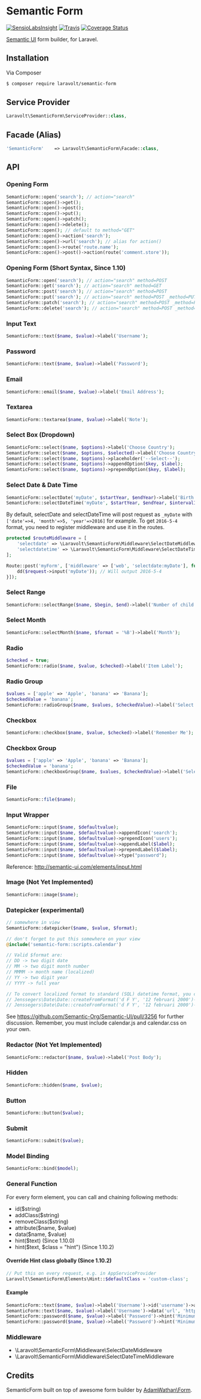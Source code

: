 # Semantic Form
[![SensioLabsInsight](https://img.shields.io/sensiolabs/i/7378998a-4d74-43aa-841a-d85b74579734.svg)](https://insight.sensiolabs.com/projects/7378998a-4d74-43aa-841a-d85b74579734)
[![Travis](https://img.shields.io/travis/laravolt/semantic-form.svg)](https://travis-ci.org/laravolt/semantic-form)
[![Coverage Status](https://coveralls.io/repos/github/laravolt/semantic-form/badge.svg?branch=master)](https://coveralls.io/github/laravolt/semantic-form?branch=master)

[Semantic UI](http://semantic-ui.com/) form builder, for Laravel.

## Installation

Via Composer

``` bash
$ composer require laravolt/semantic-form
```

## Service Provider
``` php
Laravolt\SemanticForm\ServiceProvider::class,
```

## Facade (Alias)
``` php
'SemanticForm'    => Laravolt\SemanticForm\Facade::class,
```

## API

### Opening Form
``` php
SemanticForm::open('search'); // action="search"
SemanticForm::open()->get();
SemanticForm::open()->post();
SemanticForm::open()->put();
SemanticForm::open()->patch();
SemanticForm::open()->delete();
SemanticForm::open(); // default to method="GET"
SemanticForm::open()->action('search');
SemanticForm::open()->url('search'); // alias for action()
SemanticForm::open()->route('route.name');
SemanticForm::open()->post()->action(route('comment.store'));
```

### Opening Form (Short Syntax, Since 1.10)
``` php
SemanticForm::open('search'); // action="search" method=POST
SemanticForm::get('search'); // action="search" method=GET
SemanticForm::post('search'); // action="search" method=POST
SemanticForm::put('search'); // action="search" method=POST _method=PUT
SemanticForm::patch('search'); // action="search" method=POST _method=PATCH
SemanticForm::delete('search'); // action="search" method=POST _method=DELETE
```

### Input Text
``` php
SemanticForm::text($name, $value)->label('Username');
```

### Password
``` php
SemanticForm::text($name, $value)->label('Password');
```

### Email
``` php
SemanticForm::email($name, $value)->label('Email Address');
```
### Textarea
``` php
SemanticForm::textarea($name, $value)->label('Note');
```

### Select Box (Dropdown)
``` php
SemanticForm::select($name, $options)->label('Choose Country');
SemanticForm::select($name, $options, $selected)->label('Choose Country');
SemanticForm::select($name, $options)->placeholder('--Select--');
SemanticForm::select($name, $options)->appendOption($key, $label);
SemanticForm::select($name, $options)->prependOption($key, $label);
```

### Select Date & Date Time
``` php
SemanticForm::selectDate('myDate', $startYear, $endYear)->label('Birth Date');
SemanticForm::selectDateTime('myDate', $startYear, $endYear, $intervalInMinute)->label('Schedule');
```

By default, selectDate and selectDateTime will post request as `_myDate` with `['date'=>4, 'month'=>5, 'year'=>2016]` for example.
To get `2016-5-4` format, you need to register middleware and use it in the routes.

```php
protected $routeMiddleware = [
    'selectdate' => \Laravolt\SemanticForm\Middleware\SelectDateMiddleware::class,
    'selectdatetime' => \Laravolt\SemanticForm\Middleware\SelectDateTimeMiddleware::class
];
```

```php
Route::post('myForm', ['middleware' => ['web', 'selectdate:myDate'], function (\Illuminate\Http\Request $request) {
	dd($request->input('myDate')); // Will output 2016-5-4
}]);
```

### Select Range
``` php
SemanticForm::selectRange($name, $begin, $end)->label('Number of child');
```

### Select Month
``` php
SemanticForm::selectMonth($name, $format = '%B')->label('Month');
```

### Radio
``` php
$checked = true;
SemanticForm::radio($name, $value, $checked)->label('Item Label');
```

### Radio Group
``` php
$values = ['apple' => 'Apple', 'banana' => 'Banana'];
$checkedValue = 'banana';
SemanticForm::radioGroup($name, $values, $checkedValue)->label('Select Fruit');
```

### Checkbox
``` php
SemanticForm::checkbox($name, $value, $checked)->label('Remember Me');
```

### Checkbox Group
``` php
$values = ['apple' => 'Apple', 'banana' => 'Banana'];
$checkedValue = 'banana';
SemanticForm::checkboxGroup($name, $values, $checkedValue)->label('Select Fruit');
```

### File
``` php
SemanticForm::file($name);
```
### Input Wrapper
``` php
SemanticForm::input($name, $defaultvalue);
SemanticForm::input($name, $defaultvalue)->appendIcon('search');
SemanticForm::input($name, $defaultvalue)->prependIcon('users');
SemanticForm::input($name, $defaultvalue)->appendLabel($label);
SemanticForm::input($name, $defaultvalue)->prependLabel($label);
SemanticForm::input($name, $defaultvalue)->type("password");
```
Reference: http://semantic-ui.com/elements/input.html

### Image (Not Yet Implemented)
``` php
SemanticForm::image($name);
```

### Datepicker (experimental)
``` php
// somewhere in view
SemanticForm::datepicker($name, $value, $format);

// don't forget to put this somewhere on your view
@include('semantic-form::scripts.calendar')

// Valid $format are:
// DD -> two digit date
// MM -> two digit month number
// MMMM -> month name (localized)
// YY -> two digit year
// YYYY -> full year

// To convert localized format to standard (SQL) datetime format, you can use Jenssegers\Date\Date library (already included):
// Jenssegers\Date\Date::createFromFormat('d F Y', '12 februari 2000')->startOfDay()->toDateTimeString();
// Jenssegers\Date\Date::createFromFormat('d F Y', '12 februari 2000')->startOfDay()->toDateString();
```
See https://github.com/Semantic-Org/Semantic-UI/pull/3256 for further discussion. Remember, you must include calendar.js and calendar.css on your own.

### Redactor (Not Yet Implemented)
``` php
SemanticForm::redactor($name, $value)->label('Post Body');
```

### Hidden
``` php
SemanticForm::hidden($name, $value);
```

### Button
``` php
SemanticForm::button($value);
```

### Submit
``` php
SemanticForm::submit($value);
```

### Model Binding
``` php
SemanticForm::bind($model);
```

### General Function
For every form element, you can call and chaining following methods:

* id($string)
* addClass($string)
* removeClass($string)
* attribute($name, $value)
* data($name, $value)
* hint($text) (Since 1.10.0)
* hint($text, $class = "hint") (Since 1.10.2)

#### Override Hint class globally (Since 1.10.2)
``` php
// Put this on every request, e.g. in AppServiceProvider
Laravolt\SemanticForm\Elements\Hint::$defaultClass = 'custom-class';
```

#### Example
``` php
SemanticForm::text($name, $value)->label('Username')->id('username')->addClass('foo');
SemanticForm::text($name, $value)->label('Username')->data('url', 'http://id-laravel.com');
SemanticForm::password($name, $value)->label('Password')->hint('Minimum 6 characters');
SemanticForm::password($name, $value)->label('Password')->hint('Minimum 6 characters', 'my-custom-css-class');
```

### Middleware

* \Laravolt\SemanticForm\Middleware\SelectDateMiddleware
* \Laravolt\SemanticForm\Middleware\SelectDateTimeMiddleware


## Credits
SemanticForm built on top of awesome form builder by [AdamWathan\Form](https://github.com/adamwathan/form).
